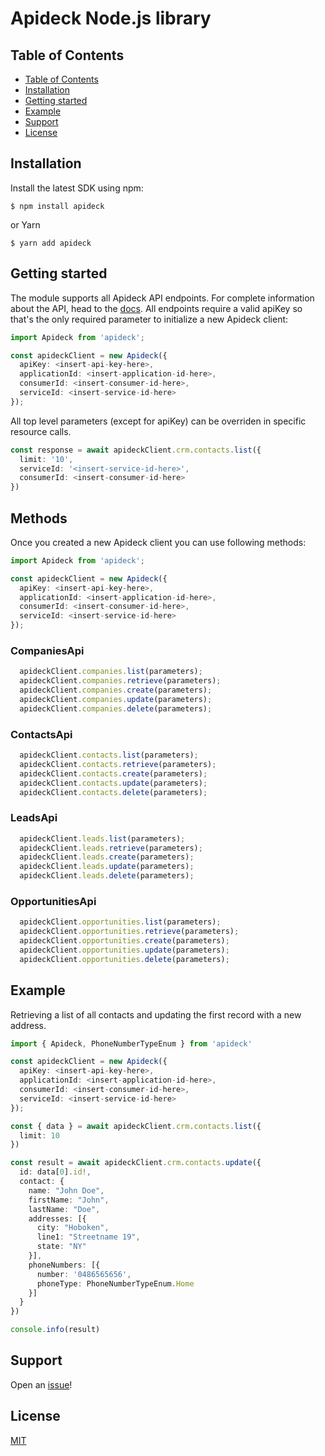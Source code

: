 # Apideck Node.js library

## Table of Contents

- [Table of Contents](#table-of-contents)
- [Installation](#installation)
- [Getting started](#getting-started)
- [Example](#example)
- [Support](#support)
- [License](#license)

## Installation

Install the latest SDK using npm:

```console
$ npm install apideck
```

or Yarn

```console
$ yarn add apideck
```

## Getting started

The module supports all Apideck API endpoints. For complete information about the API, head
to the [docs][2].
All endpoints require a valid apiKey so that's the only required parameter to initialize a new Apideck client:

```typescript
import Apideck from 'apideck';

const apideckClient = new Apideck({
  apiKey: <insert-api-key-here>,
  applicationId: <insert-application-id-here>,
  consumerId: <insert-consumer-id-here>,
  serviceId: <insert-service-id-here>
});
```

All top level parameters (except for apiKey) can be overriden in specific resource calls.

```typescript
const response = await apideckClient.crm.contacts.list({
  limit: '10',
  serviceId: '<insert-service-id-here>',
  consumerId: <insert-consumer-id-here>
})
```

## Methods
Once you created a new Apideck client you can use following methods:

```typescript
import Apideck from 'apideck';

const apideckClient = new Apideck({
  apiKey: <insert-api-key-here>,
  applicationId: <insert-application-id-here>,
  consumerId: <insert-consumer-id-here>,
  serviceId: <insert-service-id-here>
});
```

### CompaniesApi
```typescript
  apideckClient.companies.list(parameters);
  apideckClient.companies.retrieve(parameters);
  apideckClient.companies.create(parameters);
  apideckClient.companies.update(parameters);
  apideckClient.companies.delete(parameters);
```
### ContactsApi
```typescript
  apideckClient.contacts.list(parameters);
  apideckClient.contacts.retrieve(parameters);
  apideckClient.contacts.create(parameters);
  apideckClient.contacts.update(parameters);
  apideckClient.contacts.delete(parameters);
```
### LeadsApi
```typescript
  apideckClient.leads.list(parameters);
  apideckClient.leads.retrieve(parameters);
  apideckClient.leads.create(parameters);
  apideckClient.leads.update(parameters);
  apideckClient.leads.delete(parameters);
```
### OpportunitiesApi
```typescript
  apideckClient.opportunities.list(parameters);
  apideckClient.opportunities.retrieve(parameters);
  apideckClient.opportunities.create(parameters);
  apideckClient.opportunities.update(parameters);
  apideckClient.opportunities.delete(parameters);
```

## Example

Retrieving a list of all contacts and updating the first record with a new address.

```typescript
import { Apideck, PhoneNumberTypeEnum } from 'apideck'

const apideckClient = new Apideck({
  apiKey: <insert-api-key-here>,
  applicationId: <insert-application-id-here>,
  consumerId: <insert-consumer-id-here>,
  serviceId: <insert-service-id-here>
});

const { data } = await apideckClient.crm.contacts.list({
  limit: 10
})

const result = await apideckClient.crm.contacts.update({
  id: data[0].id!,
  contact: {
    name: "John Doe",
    firstName: "John",
    lastName: "Doe",
    addresses: [{
      city: "Hoboken",
      line1: "Streetname 19",
      state: "NY"
    }],
    phoneNumbers: [{
      number: '0486565656',
      phoneType: PhoneNumberTypeEnum.Home
    }]
  }
})

console.info(result)
```

## Support

Open an [issue][3]!

## License

[MIT][4]

[1]: https://apideck.com
[2]: https://developers.apideck.com/
[3]: https://github.com/apideck-libraries/apideck-node/issues/new
[4]: https://github.com/apideck-libraries/apideck-node/blob/master/LICENSE
